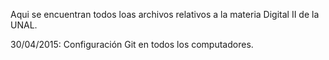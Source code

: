 Aqui se encuentran todos loas archivos relativos a la materia Digital II de la UNAL.

30/04/2015: Configuración Git en todos los computadores.

